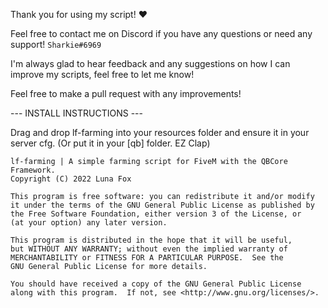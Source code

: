 Thank you for using my script! ❤️

Feel free to contact me on Discord if you have any questions or need any support! `Sharkie#6969`

I'm always glad to hear feedback and any suggestions on how I can improve my scripts, feel free to let me know!

Feel free to make a pull request with any improvements!

--- INSTALL INSTRUCTIONS ---

Drag and drop lf-farming into your resources folder and ensure it in your server cfg. (Or put it in your [qb] folder. EZ Clap)

```
lf-farming | A simple farming script for FiveM with the QBCore Framework.
Copyright (C) 2022 Luna Fox

This program is free software: you can redistribute it and/or modify
it under the terms of the GNU General Public License as published by
the Free Software Foundation, either version 3 of the License, or
(at your option) any later version.

This program is distributed in the hope that it will be useful,
but WITHOUT ANY WARRANTY; without even the implied warranty of
MERCHANTABILITY or FITNESS FOR A PARTICULAR PURPOSE.  See the
GNU General Public License for more details.

You should have received a copy of the GNU General Public License
along with this program.  If not, see <http://www.gnu.org/licenses/>.
```
